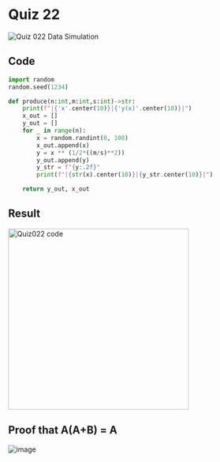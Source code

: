 # Quiz 22

![Quiz 022  Data Simulation](https://user-images.githubusercontent.com/112055062/202103084-f336dadc-be69-43f7-83cf-7b5b4e063876.jpg)

## Code

```.py
import random
random.seed(1234)

def produce(n:int,m:int,s:int)->str:
    print(f"|{'x'.center(10)}|{'y(x)'.center(10)}|")
    x_out = []
    y_out = []
    for _ in range(n):
        x = random.randint(0, 100)
        x_out.append(x)
        y = x ** (1/2*((m/s)**2))
        y_out.append(y)
        y_str = f"{y:.2f}"
        print(f"|{str(x).center(10)}|{y_str.center(10)}|")

    return y_out, x_out
```

## Result

<img width="366" alt="Quiz022 code" src="https://user-images.githubusercontent.com/112055062/202104081-1d6e2d90-9b67-47fc-a49d-d73385f69d1f.png">

## Proof that A(A+B) = A

![image](https://user-images.githubusercontent.com/112055062/202103768-ce6bcea9-8ab5-41e4-b08c-5e0ac068c27c.png)

